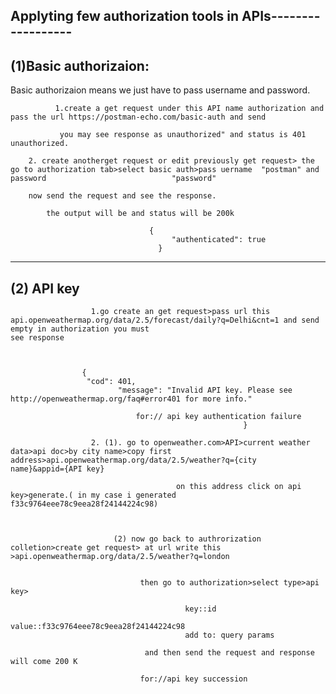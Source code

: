 

Applyting few authorization tools in APIs------------------
------------------------------------------------------------------------------------------------------------------------------------------------------------------------
(1)Basic authorizaion:
--------------------------------------------
Basic authorizaion means we just have to pass username and password.

              1.create a get request under this API name authorization and pass the url https://postman-echo.com/basic-auth and send 
     
               you may see response as unauthorized" and status is 401 unauthorized.

		2. create anotherget request or edit previously get request> the go to authorization tab>select basic auth>pass uername  "postman" and password  		                   "password"

		now send the request and see the response.

			the output will be and status will be 200k
                 
                                   {
                                        "authenticated": true
                                     }
-------------------------------------------------------------------------------------------------------------------------------------------------------------------
(2) API key
----------------------------------------------------------------------------------------------------------------------------------------------------------------------
                      1.go create an get request>pass url this api.openweathermap.org/data/2.5/forecast/daily?q=Delhi&cnt=1 and send empty in authorization you must                                     see response



  					{
   					 "cod": 401,
    						"message": "Invalid API key. Please see http://openweathermap.org/faq#error401 for more info."

                                for:// api key authentication failure
														}
                        
                      2. (1). go to openweather.com>API>current weather data>api doc>by city name>copy first address>api.openweathermap.org/data/2.5/weather?q={city                                name}&appid={API key}
                                           
                                         on this address click on api key>generate.( in my case i generated f33c9764eee78c9eea28f24144224c98)



                           (2) now go back to authrorization colletion>create get request> at url write this >api.openweathermap.org/data/2.5/weather?q=london


                                 then go to authorization>select type>api key>

                                           key::id
                                           value::f33c9764eee78c9eea28f24144224c98
                                           add to: query params

                                  and then send the request and response will come 200 K

                                 for://api key succession
